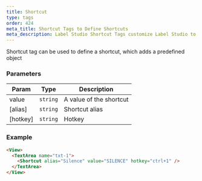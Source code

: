 ```yaml
---
title: Shortcut
type: tags
order: 424
meta_title: Shortcut Tags to Define Shortcuts
meta_description: Label Studio Shortcut Tags customize Label Studio to define keyboard shortcuts and hotkeys for machine learning and data science projects.
---
```


Shortcut tag can be used to define a shortcut, which adds a predefined object

### Parameters

| Param | Type | Description |
| --- | --- | --- |
| value | <code>string</code> | A value of the shortcut |
| [alias] | <code>string</code> | Shortcut alias |
| [hotkey] | <code>string</code> | Hotkey |

### Example
```html
<View>
  <TextArea name="txt-1">
    <Shortcut alias="Silence" value="SILENCE" hotkey="ctrl+1" />
  </TextArea>
</View>
```
